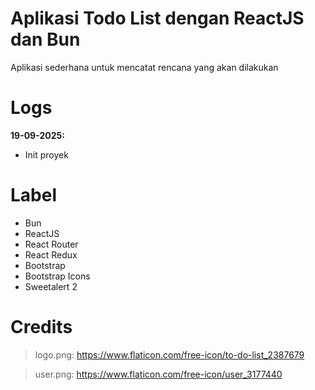 # Aplikasi Todo List dengan ReactJS dan Bun

Aplikasi sederhana untuk mencatat rencana yang akan dilakukan

# Logs

**19-09-2025:**

- Init proyek

# Label

- Bun
- ReactJS
- React Router
- React Redux
- Bootstrap
- Bootstrap Icons
- Sweetalert 2

# Credits

> logo.png: https://www.flaticon.com/free-icon/to-do-list_2387679

> user.png: https://www.flaticon.com/free-icon/user_3177440
